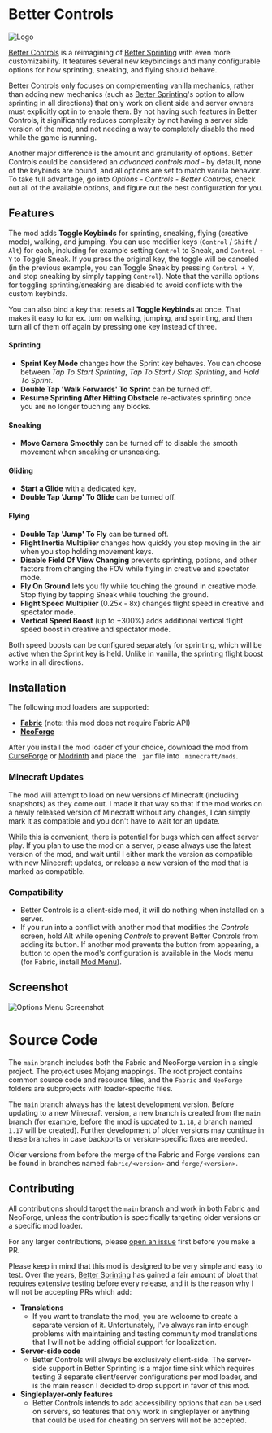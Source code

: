 Better Controls
===============

![Logo](https://raw.githubusercontent.com/chylex/Better-Controls/master/logo.png "Depiction of Zero Regrets")

[Better Controls](https://www.curseforge.com/minecraft/mc-mods/better-controls) is a reimagining of [Better Sprinting](https://www.curseforge.com/minecraft/mc-mods/better-sprinting) with even more customizability. It features several new keybindings and many configurable options for how sprinting, sneaking, and flying should behave.

Better Controls only focuses on complementing vanilla mechanics, rather than adding new mechanics (such as [Better Sprinting](https://www.curseforge.com/minecraft/mc-mods/better-sprinting)'s option to allow sprinting in all directions) that only work on client side and server owners must explicitly opt in to enable them. By not having such features in Better Controls, it significantly reduces complexity by not having a server side version of the mod, and not needing a way to completely disable the mod while the game is running.

Another major difference is the amount and granularity of options. Better Controls could be considered an *advanced controls mod* - by default, none of the keybinds are bound, and all options are set to match vanilla behavior. To take full advantage, go into *Options - Controls - Better Controls*, check out all of the available options, and figure out the best configuration for you.

## Features

The mod adds **Toggle Keybinds** for sprinting, sneaking, flying (creative mode), walking, and jumping. You can use modifier keys (`Control` / `Shift` / `Alt`) for each, including for example setting `Control` to Sneak, and `Control + Y` to Toggle Sneak. If you press the original key, the toggle will be canceled (in the previous example, you can Toggle Sneak by pressing `Control + Y`, and stop sneaking by simply tapping `Control`). Note that the vanilla options for toggling sprinting/sneaking are disabled to avoid conflicts with the custom keybinds.

You can also bind a key that resets all **Toggle Keybinds** at once. That makes it easy to for ex. turn on walking, jumping, and sprinting, and then turn all of them off again by pressing one key instead of three.

#### Sprinting

* **Sprint Key Mode** changes how the Sprint key behaves. You can choose between *Tap To Start Sprinting*, *Tap To Start / Stop Sprinting*, and *Hold To Sprint*.
* **Double Tap 'Walk Forwards' To Sprint** can be turned off.
* **Resume Sprinting After Hitting Obstacle** re-activates sprinting once you are no longer touching any blocks.

#### Sneaking

* **Move Camera Smoothly** can be turned off to disable the smooth movement when sneaking or unsneaking.

#### Gliding

* **Start a Glide** with a dedicated key.
* **Double Tap 'Jump' To Glide** can be turned off.

#### Flying

* **Double Tap 'Jump' To Fly** can be turned off.
* **Flight Inertia Multiplier** changes how quickly you stop moving in the air when you stop holding movement keys.
* **Disable Field Of View Changing** prevents sprinting, potions, and other factors from changing the FOV while flying in creative and spectator mode.
* **Fly On Ground** lets you fly while touching the ground in creative mode. Stop flying by tapping Sneak while touching the ground.
* **Flight Speed Multiplier** (0.25x - 8x) changes flight speed in creative and spectator mode.
* **Vertical Speed Boost** (up to +300%) adds additional vertical flight speed boost in creative and spectator mode.

Both speed boosts can be configured separately for sprinting, which will be active when the Sprint key is held. Unlike in vanilla, the sprinting flight boost works in all directions.

## Installation

The following mod loaders are supported:

* **[Fabric](https://fabricmc.net/use/)** (note: this mod does not require Fabric API)
* **[NeoForge](https://neoforged.net/)**

After you install the mod loader of your choice, download the mod from [CurseForge](https://www.curseforge.com/minecraft/mc-mods/better-controls/files) or [Modrinth](https://modrinth.com/mod/better-controls/versions) and place the `.jar` file into `.minecraft/mods`.

### Minecraft Updates

The mod will attempt to load on new versions of Minecraft (including snapshots) as they come out. I made it that way so that if the mod works on a newly released version of Minecraft without any changes, I can simply mark it as compatible and you don't have to wait for an update.

While this is convenient, there is potential for bugs which can affect server play. If you plan to use the mod on a server, please always use the latest version of the mod, and wait until I either mark the version as compatible with new Minecraft updates, or release a new version of the mod that is marked as compatible.

### Compatibility

* Better Controls is a client-side mod, it will do nothing when installed on a server.
* If you run into a conflict with another mod that modifies the *Controls* screen, hold Alt while opening *Controls* to prevent Better Controls from adding its button. If another mod prevents the button from appearing, a button to open the mod's configuration is available in the Mods menu (for Fabric, install [Mod Menu](https://www.curseforge.com/minecraft/mc-mods/modmenu)).

## Screenshot

![Options Menu Screenshot](https://repo.chylex.com/better-controls.png)

Source Code
===========

The `main` branch includes both the Fabric and NeoForge version in a single project. The project uses Mojang mappings. The root project contains common source code and resource files, and the `Fabric` and `NeoForge` folders are subprojects with loader-specific files.

The `main` branch always has the latest development version. Before updating to a new Minecraft version, a new branch is created from the `main` branch (for example, before the mod is updated to `1.18`, a branch named `1.17` will be created). Further development of older versions may continue in these branches in case backports or version-specific fixes are needed.

Older versions from before the merge of the Fabric and Forge versions can be found in branches named `fabric/<version>` and `forge/<version>`.

## Contributing

All contributions should target the `main` branch and work in both Fabric and NeoForge, unless the contribution is specifically targeting older versions or a specific mod loader.

For any larger contributions, please [open an issue](https://github.com/chylex/Better-Controls/issues/new) first before you make a PR.

Please keep in mind that this mod is designed to be very simple and easy to test. Over the years, [Better Sprinting](https://github.com/chylex/Better-Sprinting) has gained a fair amount of bloat that requires extensive testing before every release, and it is the reason why I will not be accepting PRs which add:

* **Translations**
  * If you want to translate the mod, you are welcome to create a separate version of it. Unfortunately, I've always ran into enough problems with maintaining and testing community mod translations that I will not be adding official support for localization.
* **Server-side code**
  * Better Controls will always be exclusively client-side. The server-side support in Better Sprinting is a major time sink which requires testing 3 separate client/server configurations per mod loader, and is the main reason I decided to drop support in favor of this mod.
* **Singleplayer-only features**
  * Better Controls intends to add accessibility options that can be used on servers, so features that only work in singleplayer or anything that could be used for cheating on servers will not be accepted.
